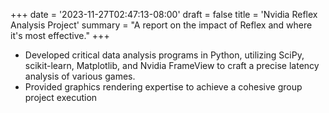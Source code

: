 +++
date = '2023-11-27T02:47:13-08:00'
draft = false
title = 'Nvidia Reflex Analysis Project'
summary = "A report on the impact of Reflex and where it's most effective."
+++

- Developed critical data analysis programs in Python, utilizing SciPy, scikit-learn,
Matplotlib, and Nvidia FrameView to craft a precise latency analysis of various games.
- Provided graphics rendering expertise to achieve a cohesive group project execution

